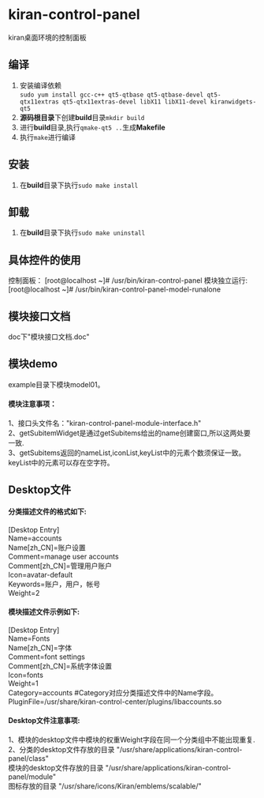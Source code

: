 # kiran-control-panel
kiran桌面环境的控制面板

## 编译
1.  安装编译依赖  
   `sudo yum install gcc-c++ qt5-qtbase qt5-qtbase-devel qt5-qtx11extras qt5-qtx11extras-devel libX11 libX11-devel kiranwidgets-qt5`
2. **源码根目录**下创建**build**目录`mkdir build`
3. 进行**build**目录,执行`qmake-qt5 ..`生成**Makefile**
4. 执行`make`进行编译

## 安装
1. 在**build**目录下执行`sudo make install`

## 卸载
1. 在**build**目录下执行`sudo make uninstall`

## 具体控件的使用
控制面板：
[root@localhost ~]# /usr/bin/kiran-control-panel
模块独立运行:
[root@localhost ~]# /usr/bin/kiran-control-panel-model-runalone
## 模块接口文档
doc下"模块接口文档.doc"
## 模块demo
example目录下模块model01。  
#### 模块注意事项：   
1、接口头文件名："kiran-control-panel-module-interface.h"   
2、getSubitemWidget是通过getSubitems给出的name创建窗口,所以这两处要一致.   
3、getSubitems返回的nameList,iconList,keyList中的元素个数须保证一致。keyList中的元素可以存在空字符。   

## Desktop文件
#### 分类描述文件的格式如下:
[Desktop Entry]  
Name=accounts  
Name[zh_CN]=账户设置  
Comment=manage user accounts  
Comment[zh_CN]=管理用户账户  
Icon=avatar-default  
Keywords=账户，用户，帐号  
Weight=2  
  
#### 模块描述文件示例如下:  
[Desktop Entry]  
Name=Fonts  
Name[zh_CN]=字体  
Comment=font settings  
Comment[zh_CN]=系统字体设置  
Icon=fonts  
Weight=1  
Category=accounts      #Category对应分类描述文件中的Name字段。  
PluginFile=/usr/share/kiran-control-center/plugins/libaccounts.so  

#### Desktop文件注意事项:
1、模块的desktop文件中模块的权重Weight字段在同一个分类组中不能出现重复.  
2、分类的desktop文件存放的目录 "/usr/share/applications/kiran-control-panel/class"  
  模块的desktop文件存放的目录  "/usr/share/applications/kiran-control-panel/module"  
  图标存放的目录 "/usr/share/icons/Kiran/emblems/scalable/"  


